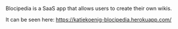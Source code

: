 Blocipedia is a SaaS app that allows users to create their own wikis.

It can be seen here: https://katiekoenig-blocipedia.herokuapp.com/